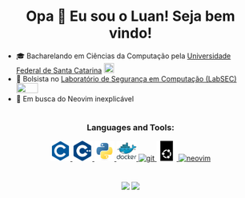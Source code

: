 <h1 align="center">
  Opa 👋 Eu sou o Luan! Seja bem vindo!
</h1>

- 🎓 Bacharelando em Ciências da Computação pela [Universidade Federal de Santa Catarina](https://ufsc.br/) <img src="https://iconape.com/wp-content/png_logo_vector/u-f-s-c-universidade-federal-de-santa-catarina-logo.png" width="20" height="20"/>
- 🔐 Bolsista no [Laboratório de Segurança em Computação (LabSEC)](https://labsec.ufsc.br/) <img src="https://labsec.ufsc.br/files/2022/05/labsec-icon-150x60.png" width="43" height="20"/>
- 🔎 Em busca do Neovim inexplicável

#

<h3 align="center">Languages and Tools:</h3>
<p align="center"> 
  <a href="https://www.cprogramming.com/" target="_blank" rel="noreferrer"> 
    <img src="https://raw.githubusercontent.com/devicons/devicon/master/icons/c/c-plain.svg" alt="c" width="40" height="40"/>
  </a> 
  <a href="https://en.cppreference.com/w/" target="_blank" rel="noreferrer">
    <img src="https://raw.githubusercontent.com/devicons/devicon/master/icons/cplusplus/cplusplus-plain.svg" alt="cplusplus" width="40" height="40"/> 
  </a> 
  <a href="https://www.python.org" target="_blank" rel="noreferrer"> 
    <img src="https://raw.githubusercontent.com/devicons/devicon/master/icons/python/python-original.svg" alt="python" width="40" height="40"/> 
  </a>
  <a href="https://www.docker.com/" target="_blank" rel="noreferrer"> 
    <img src="https://raw.githubusercontent.com/devicons/devicon/master/icons/docker/docker-original-wordmark.svg" alt="docker" width="40" height="40"/> 
  </a> 
  <a href="https://git-scm.com/" target="_blank" rel="noreferrer"> 
    <img src="https://www.vectorlogo.zone/logos/git-scm/git-scm-icon.svg" alt="git" width="40" height="40"/> 
  </a> 
  <a href="https://ubuntu.com/" target="_blank" rel="noreferrer">
    <img src="https://raw.githubusercontent.com/devicons/devicon/master/icons/ubuntu/ubuntu-plain.svg" alt="ubuntu" width="40" height="40"/>
  </a>
  <a href="https://neovim.io/" target="_blank" rel="noreferrer">
    <img src="https://www.vectorlogo.zone/logos/neovimio/neovimio-icon.svg" alt="neovim" width="40" height="40"/>
  </a>
</p>

#

<div align="center"> 
  <img height="180em" src="https://github-readme-stats.vercel.app/api?username=Luuls&theme=github_dark&show_icons=true">
  <img height="180em" src="https://github-readme-stats.vercel.app/api/top-langs/?username=Luuls&layout=donut&langs_count=5&theme=github_dark&hide=vhdl">
</div>
